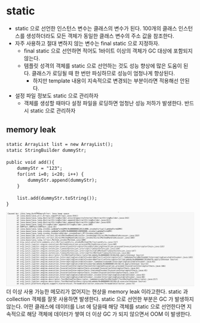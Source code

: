 # static
- static 으로 선언한 인스턴스 변수는 클래스의 변수가 된다. 100개의 클래스 인스턴스를 생성하더라도 모든 객체가 동일한 클래스 변수의 주소 값을 참조한다.
- 자주 사용하고 절대 변하지 않는 변수는 final static 으로 지정하자.
  - final static 으로 선언하면 적어도 1바이트 이상의 객체가 GC 대상에 포함되지 않는다.
  - 템플릿 성격의 객체를 static 으로 선언하는 것도 성능 향상에 많은 도움이 된다. 클래스가 로딩될 때 한 번만 파싱하므로 성능이 엄청나게 향상된다.
    - 하지만 template 내용이 지속적으로 변경되는 부분이라면 적용해선 안된다.
- 설정 파일 정보도 static 으로 관리하자
  - 객체를 생성할 때마다 설정 파일을 로딩하면 엄청난 성능 저하가 발생한다. 반드시 static 으로 관리하자
## memory leak
```commandline
static ArrayList list = new ArrayList();
static StringBuilder dummyStr;

public void add(){
    dummyStr = "123";
    for(int i=0; i<20; i++) {
        dummyStr.append(dummyStr);
    }
    
    list.add(dummyStr.toString());
}

```
![img.png](img/oom_error.png)
더 이상 사용 가능한 메모리가 없어지는 현상을 memory leak 이라고한다. static 과 collection 객체를 잘못 사용하면 발생한다.
static 으로 선언한 부분은 GC 가 발생하지 않는다. 어떤 클래스에 데이터를 List 에 담을때
해당 객체를 static 으로 선언한다면 지속적으로 해당 객체에 데이터가 쌓여 더 이상 GC 가 되지 않으면서 OOM 이 발생한다.

